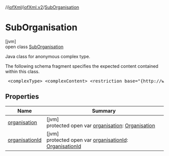 //[iofXml](../../../index.md)/[iofXml.v2](../index.md)/[SubOrganisation](index.md)

# SubOrganisation

[jvm]\
open class [SubOrganisation](index.md)

<p>Java class for anonymous complex type. <p>The following schema fragment specifies the expected content contained within this class. <pre> &lt;complexType&gt; &lt;complexContent&gt; &lt;restriction base="{http://www.w3.org/2001/XMLSchema}anyType"&gt; &lt;choice&gt; &lt;element ref="{}OrganisationId"/&gt; &lt;element ref="{}Organisation"/&gt; &lt;/choice&gt; &lt;/restriction&gt; &lt;/complexContent&gt; &lt;/complexType&gt; </pre>

## Properties

| Name | Summary |
|---|---|
| [organisation](organisation.md) | [jvm]<br>protected open var [organisation](organisation.md): [Organisation](../-organisation/index.md) |
| [organisationId](organisation-id.md) | [jvm]<br>protected open var [organisationId](organisation-id.md): [OrganisationId](../-organisation-id/index.md) |
